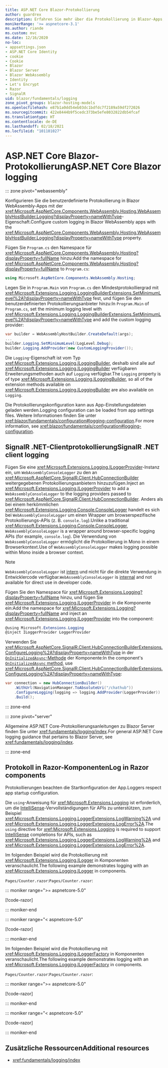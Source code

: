 ```yaml
---
title: ASP.NET Core Blazor-Protokollierung
author: guardrex
description: Erfahren Sie mehr über die Protokollierung in Blazor-Apps, einschließlich der Konfiguration auf Protokollebene und des Schreibens von Protokollmeldungen von Razor-Komponenten.
monikerRange: '>= aspnetcore-3.1'
ms.author: riande
ms.custom: mvc
ms.date: 12/16/2020
no-loc:
- appsettings.json
- ASP.NET Core Identity
- cookie
- Cookie
- Blazor
- Blazor Server
- Blazor WebAssembly
- Identity
- Let's Encrypt
- Razor
- SignalR
uid: blazor/fundamentals/logging
zone_pivot_groups: blazor-hosting-models
ms.openlocfilehash: e87b1a0dd54eb03dc1bdfdc7f2189a59df272026
ms.sourcegitcommit: 422e8444b9f5cedc373be5efe8032822db54fcaf
ms.translationtype: HT
ms.contentlocale: de-DE
ms.lasthandoff: 02/18/2021
ms.locfileid: "101101027"
---
```

# <a name="aspnet-core-blazor-logging"></a><span data-ttu-id="10f48-103">ASP.NET Core Blazor-Protokollierung</span><span class="sxs-lookup"><span data-stu-id="10f48-103">ASP.NET Core Blazor logging</span></span>

::: zone pivot="webassembly"

<span data-ttu-id="10f48-104">Konfigurieren Sie die benutzerdefinierte Protokollierung in Blazor WebAssembly-Apps mit der <xref:Microsoft.AspNetCore.Components.WebAssembly.Hosting.WebAssemblyHostBuilder.Logging?displayProperty=nameWithType>-Eigenschaft.</span><span class="sxs-lookup"><span data-stu-id="10f48-104">Configure custom logging in Blazor WebAssembly apps with the <xref:Microsoft.AspNetCore.Components.WebAssembly.Hosting.WebAssemblyHostBuilder.Logging?displayProperty=nameWithType> property.</span></span>

<span data-ttu-id="10f48-105">Fügen Sie `Program.cs` den Namespace für <xref:Microsoft.AspNetCore.Components.WebAssembly.Hosting?displayProperty=fullName> hinzu:</span><span class="sxs-lookup"><span data-stu-id="10f48-105">Add the namespace for <xref:Microsoft.AspNetCore.Components.WebAssembly.Hosting?displayProperty=fullName> to `Program.cs`:</span></span>

```csharp
using Microsoft.AspNetCore.Components.WebAssembly.Hosting;
```

<span data-ttu-id="10f48-106">Legen Sie in `Program.Main` von `Program.cs` den Mindestprotokolliergrad mit <xref:Microsoft.Extensions.Logging.LoggingBuilderExtensions.SetMinimumLevel%2A?displayProperty=nameWithType> fest, und fügen Sie den benutzerdefinierten Protokollierungsanbieter hinzu:</span><span class="sxs-lookup"><span data-stu-id="10f48-106">In `Program.Main` of `Program.cs`, set the minimum logging level with <xref:Microsoft.Extensions.Logging.LoggingBuilderExtensions.SetMinimumLevel%2A?displayProperty=nameWithType> and add the custom logging provider:</span></span>

```csharp
var builder = WebAssemblyHostBuilder.CreateDefault(args);
...
builder.Logging.SetMinimumLevel(LogLevel.Debug);
builder.Logging.AddProvider(new CustomLoggingProvider());
```

<span data-ttu-id="10f48-107">Die `Logging`-Eigenschaft ist vom Typ <xref:Microsoft.Extensions.Logging.ILoggingBuilder>, deshalb sind alle auf <xref:Microsoft.Extensions.Logging.ILoggingBuilder> verfügbaren Erweiterungsmethoden auch auf `Logging` verfügbar.</span><span class="sxs-lookup"><span data-stu-id="10f48-107">The `Logging` property is of type <xref:Microsoft.Extensions.Logging.ILoggingBuilder>, so all of the extension methods available on <xref:Microsoft.Extensions.Logging.ILoggingBuilder> are also available on `Logging`.</span></span>

<span data-ttu-id="10f48-108">Die Protokollierungskonfiguration kann aus App-Einstellungsdateien geladen werden.</span><span class="sxs-lookup"><span data-stu-id="10f48-108">Logging configuration can be loaded from app settings files.</span></span> <span data-ttu-id="10f48-109">Weitere Informationen finden Sie unter <xref:blazor/fundamentals/configuration#logging-configuration>.</span><span class="sxs-lookup"><span data-stu-id="10f48-109">For more information, see <xref:blazor/fundamentals/configuration#logging-configuration>.</span></span>

## <a name="signalr-net-client-logging"></a><span data-ttu-id="10f48-110">SignalR .NET-Clientprotokollierung</span><span class="sxs-lookup"><span data-stu-id="10f48-110">SignalR .NET client logging</span></span>

<span data-ttu-id="10f48-111">Fügen Sie eine <xref:Microsoft.Extensions.Logging.ILoggerProvider>-Instanz ein, um `WebAssemblyConsoleLogger` zu den an <xref:Microsoft.AspNetCore.SignalR.Client.HubConnectionBuilder> weitergegebenen Protokollierungsanbietern hinzuzufügen.</span><span class="sxs-lookup"><span data-stu-id="10f48-111">Inject an <xref:Microsoft.Extensions.Logging.ILoggerProvider> to add a `WebAssemblyConsoleLogger` to the logging providers passed to <xref:Microsoft.AspNetCore.SignalR.Client.HubConnectionBuilder>.</span></span> <span data-ttu-id="10f48-112">Anders als bei einem herkömmlichen <xref:Microsoft.Extensions.Logging.Console.ConsoleLogger> handelt es sich bei `WebAssemblyConsoleLogger` um einen Wrapper um browserspezifische Protokollierungs-APIs (z. B. `console.log`).</span><span class="sxs-lookup"><span data-stu-id="10f48-112">Unlike a traditional <xref:Microsoft.Extensions.Logging.Console.ConsoleLogger>, `WebAssemblyConsoleLogger` is a wrapper around browser-specific logging APIs (for example, `console.log`).</span></span> <span data-ttu-id="10f48-113">Die Verwendung von `WebAssemblyConsoleLogger` ermöglicht die Protokollierung in Mono in einem Browserkontext.</span><span class="sxs-lookup"><span data-stu-id="10f48-113">Use of `WebAssemblyConsoleLogger` makes logging possible within Mono inside a browser context.</span></span>

> [!NOTE]
> <span data-ttu-id="10f48-114">`WebAssemblyConsoleLogger` ist [intern](/dotnet/csharp/language-reference/keywords/internal) und nicht für die direkte Verwendung in Entwicklercode verfügbar.</span><span class="sxs-lookup"><span data-stu-id="10f48-114">`WebAssemblyConsoleLogger` is [internal](/dotnet/csharp/language-reference/keywords/internal) and not available for direct use in developer code.</span></span>

<span data-ttu-id="10f48-115">Fügen Sie den Namespace für <xref:Microsoft.Extensions.Logging?displayProperty=fullName> hinzu, und fügen Sie <xref:Microsoft.Extensions.Logging.ILoggerProvider> in die Komponente ein:</span><span class="sxs-lookup"><span data-stu-id="10f48-115">Add the namespace for <xref:Microsoft.Extensions.Logging?displayProperty=fullName> and inject an <xref:Microsoft.Extensions.Logging.ILoggerProvider> into the component:</span></span>

```csharp
@using Microsoft.Extensions.Logging
@inject ILoggerProvider LoggerProvider
```

<span data-ttu-id="10f48-116">Verwenden Sie <xref:Microsoft.AspNetCore.SignalR.Client.HubConnectionBuilderExtensions.ConfigureLogging%2A?displayProperty=nameWithType> in der [`OnInitializedAsync`-Methode](xref:blazor/components/lifecycle#component-initialization-methods) der Komponente:</span><span class="sxs-lookup"><span data-stu-id="10f48-116">In the component's [`OnInitializedAsync` method](xref:blazor/components/lifecycle#component-initialization-methods), use <xref:Microsoft.AspNetCore.SignalR.Client.HubConnectionBuilderExtensions.ConfigureLogging%2A?displayProperty=nameWithType>:</span></span>

```csharp
var connection = new HubConnectionBuilder()
    .WithUrl(NavigationManager.ToAbsoluteUri("/chathub"))
    .ConfigureLogging(logging => logging.AddProvider(LoggerProvider))
    .Build();
```

::: zone-end

::: zone pivot="server"

<span data-ttu-id="10f48-117">Allgemeine ASP.NET Core-Protokollierungsanleitungen zu Blazor Server finden Sie unter <xref:fundamentals/logging/index>.</span><span class="sxs-lookup"><span data-stu-id="10f48-117">For general ASP.NET Core logging guidance that pertains to Blazor Server, see <xref:fundamentals/logging/index>.</span></span>

::: zone-end

## <a name="log-in-razor-components"></a><span data-ttu-id="10f48-118">Protokoll in Razor-Komponenten</span><span class="sxs-lookup"><span data-stu-id="10f48-118">Log in Razor components</span></span>

<span data-ttu-id="10f48-119">Protokollierungen beachten die Startkonfiguration der App.</span><span class="sxs-lookup"><span data-stu-id="10f48-119">Loggers respect app startup configuration.</span></span>

<span data-ttu-id="10f48-120">Die `using`-Anweisung für <xref:Microsoft.Extensions.Logging> ist erforderlich, um die [IntelliSense](/visualstudio/ide/using-intellisense)-Vervollständigungen für APIs zu unterstützen, zum Beispiel <xref:Microsoft.Extensions.Logging.LoggerExtensions.LogWarning%2A> und <xref:Microsoft.Extensions.Logging.LoggerExtensions.LogError%2A>.</span><span class="sxs-lookup"><span data-stu-id="10f48-120">The `using` directive for <xref:Microsoft.Extensions.Logging> is required to support [IntelliSense](/visualstudio/ide/using-intellisense) completions for APIs, such as <xref:Microsoft.Extensions.Logging.LoggerExtensions.LogWarning%2A> and <xref:Microsoft.Extensions.Logging.LoggerExtensions.LogError%2A>.</span></span>

<span data-ttu-id="10f48-121">Im folgenden Beispiel wird die Protokollierung mit <xref:Microsoft.Extensions.Logging.ILogger> in Komponenten veranschaulicht.</span><span class="sxs-lookup"><span data-stu-id="10f48-121">The following example demonstrates logging with an <xref:Microsoft.Extensions.Logging.ILogger> in components.</span></span>

<span data-ttu-id="10f48-122">`Pages/Counter.razor`:</span><span class="sxs-lookup"><span data-stu-id="10f48-122">`Pages/Counter.razor`:</span></span>

::: moniker range=">= aspnetcore-5.0"

[!code-razor[](~/blazor/common/samples/5.x/BlazorSample_WebAssembly/Pages/logging/Counter1.razor?highlight=3,16)]

::: moniker-end

::: moniker range="< aspnetcore-5.0"

[!code-razor[](~/blazor/common/samples/3.x/BlazorSample_WebAssembly/Pages/logging/Counter1.razor?highlight=3,16)]

::: moniker-end

<span data-ttu-id="10f48-123">Im folgenden Beispiel wird die Protokollierung mit <xref:Microsoft.Extensions.Logging.ILoggerFactory> in Komponenten veranschaulicht.</span><span class="sxs-lookup"><span data-stu-id="10f48-123">The following example demonstrates logging with an <xref:Microsoft.Extensions.Logging.ILoggerFactory> in components.</span></span>

<span data-ttu-id="10f48-124">`Pages/Counter.razor`:</span><span class="sxs-lookup"><span data-stu-id="10f48-124">`Pages/Counter.razor`:</span></span>

::: moniker range=">= aspnetcore-5.0"

[!code-razor[](~/blazor/common/samples/5.x/BlazorSample_WebAssembly/Pages/logging/Counter2.razor?highlight=3,16-17)]

::: moniker-end

::: moniker range="< aspnetcore-5.0"

[!code-razor[](~/blazor/common/samples/3.x/BlazorSample_WebAssembly/Pages/logging/Counter2.razor?highlight=3,16-17)]

::: moniker-end

## <a name="additional-resources"></a><span data-ttu-id="10f48-125">Zusätzliche Ressourcen</span><span class="sxs-lookup"><span data-stu-id="10f48-125">Additional resources</span></span>

* <xref:fundamentals/logging/index>
